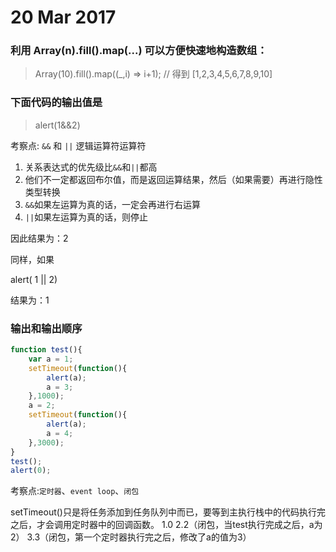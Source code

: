 # 20 Mar 2017

### 利用 Array(n).fill().map(...) 可以方便快速地构造数组：

> Array(10).fill().map((_,i) => i+1); // 得到 [1,2,3,4,5,6,7,8,9,10]

### 下面代码的输出值是

> alert(1&&2)

考察点: `&&` 和 `||` 逻辑运算符运算符
1. 关系表达式的优先级比`&&`和`||`都高
2. 他们不一定都返回布尔值，而是返回运算结果，然后（如果需要）再进行隐性类型转换
3. `&&`如果左运算为真的话，一定会再进行右运算
4. `||`如果左运算为真的话，则停止

因此结果为：2

同样，如果

alert( 1 || 2)

结果为：1

### 输出和输出顺序

```javascript
function test(){
    var a = 1;
    setTimeout(function(){
        alert(a);
        a = 3;
    },1000);
    a = 2;
    setTimeout(function(){
        alert(a);
        a = 4;
    },3000);
}
test();
alert(0);
```

考察点:``定时器``、``event loop``、``闭包``

setTimeout()只是将任务添加到任务队列中而已，要等到主执行栈中的代码执行完之后，才会调用定时器中的回调函数。
1.0
2.2（闭包，当test执行完成之后，a为2）
3.3（闭包，第一个定时器执行完之后，修改了a的值为3）

